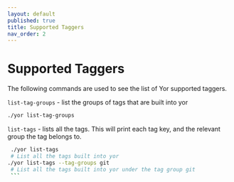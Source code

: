 ```yaml
---
layout: default
published: true
title: Supported Taggers
nav_order: 2
---
```

# Supported Taggers

The following commands are used to see the list of Yor supported taggers. 

`list-tag-groups` - list the groups of tags that are built into yor
   ```sh
   ./yor list-tag-groups
   ```
`list-tags` - lists all the tags. This will print each tag key, and the relevant group the tag belongs to.
   ```sh
    ./yor list-tags 
    # List all the tags built into yor
   ./yor list-tags --tag-groups git
    # List all the tags built into yor under the tag group git
    ```